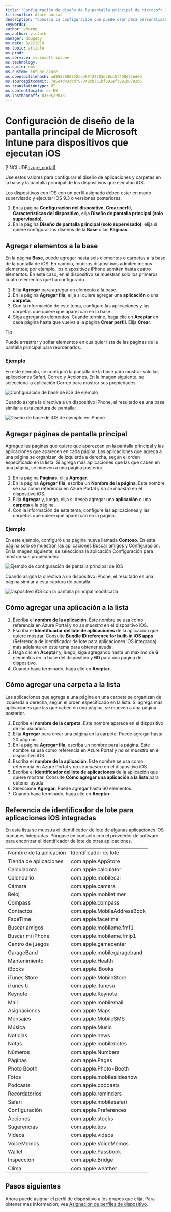 ```yaml
---
title: "Configuración de diseño de la pantalla principal de Microsoft Intune para dispositivos que ejecutan iOS"
titlesuffix: Azure portal
description: "Conozca la configuración que puede usar para personalizar la pantalla principal y la base de los dispositivos que ejecutan iOS."
keywords: 
author: vhorne
ms.author: victorh
manager: dougeby
ms.date: 3/2/2018
ms.topic: article
ms.prod: 
ms.service: microsoft-intune
ms.technology: 
ms.suite: ems
ms.custom: intune-azure
ms.openlocfilehash: ad8553506752cce99f22283e50cc5f490d72ed0b
ms.sourcegitcommit: 7e5c4d43cbd757342cb731bf691ef3891b0792b5
ms.translationtype: HT
ms.contentlocale: es-ES
ms.lasthandoff: 03/05/2018
---
```

# <a name="microsoft-intune-home-screen-layout-settings-for-devices-running-ios"></a>Configuración de diseño de la pantalla principal de Microsoft Intune para dispositivos que ejecutan iOS 

[!INCLUDE[azure_portal](./includes/azure_portal.md)]

Use estos valores para configurar el diseño de aplicaciones y carpetas en la base y la pantalla principal de los dispositivos que ejecutan iOS.

Los dispositivos con iOS con un perfil asignado deben estar en modo supervisado y ejecutar iOS 9.3 o versiones posteriores.

1. En la página **Configuración del dispositivo**, **Crear perfil**, **Características del dispositivo**, elija **Diseño de pantalla principal (solo supervisado)**.
2. En la página **Diseño de pantalla principal (solo supervisado)**, elija si quiere configurar los diseños de la **Base** o las **Páginas**.

## <a name="add-items-to-the-dock"></a>Agregar elementos a la base

En la página **Base**, puede agregar hasta seis elementos o carpetas a la base de la pantalla de iOS. En cambio, muchos dispositivos admiten menos elementos; por ejemplo, los dispositivos iPhone admiten hasta cuatro elementos. En este caso, en el dispositivo se muestran solo los primeros cuatro elementos que ha configurado.

1. Elija **Agregar** para agregar un elemento a la base.
2. En la página **Agregar fila**, elija si quiere agregar una **aplicación** o una **carpeta**.
3. Con la información de este tema, configure las aplicaciones y las carpetas que quiere que aparezcan en la base.
4. Siga agregando elementos. Cuando termine, haga clic en **Aceptar** en cada página hasta que vuelva a la página **Crear perfil**. Elija **Crear**.

>[!TIP]
> Puede arrastrar y soltar elementos en cualquier lista de las páginas de la pantalla principal para reordenarlos. 

### <a name="example"></a>Ejemplo

En este ejemplo, se configuró la pantalla de la base para mostrar solo las aplicaciones Safari, Correo y Acciones. En la imagen siguiente, se selecciona la aplicación Correo para mostrar sus propiedades:

![Configuración de base de iOS de ejemplo](./media/FfFiUcP.png)

Cuando asigna la directiva a un dispositivo iPhone, el resultado es una base similar a esta captura de pantalla:

![Diseño de base de iOS de ejemplo en iPhone](./media/bAgCe8F.png)

## <a name="add-home-screen-pages"></a>Agregar páginas de pantalla principal

Agregue las páginas que quiere que aparezcan en la pantalla principal y las aplicaciones que aparecen en cada página. Las aplicaciones que agrega a una página se organizan de izquierda a derecha, según el orden especificado en la lista. Si agrega más aplicaciones que las que caben en una página, se mueven a una página posterior.


1. En la página **Páginas**, elija **Agregar**.
2. En la página **Agregar fila**, escriba un **Nombre de la página**. Este nombre se usa como referencia en Azure Portal y *no se muestra* en el dispositivo iOS.
3. Elija **Agregar** y, luego, elija si desea agregar una **aplicación** o una **carpeta** a la página.
4. Con la información de este tema, configure las aplicaciones y las carpetas que quiere que aparezcan en la página.

### <a name="example"></a>Ejemplo

En este ejemplo, configuró una página nueva llamada **Contoso**. En esta página solo se muestran las aplicaciones Buscar amigos y Configuración. En la imagen siguiente, se selecciona la aplicación Configuración para mostrar sus propiedades:

![Ejemplo de configuración de pantalla principal de iOS](./media/Jc2OxyX.png)

Cuando asigna la directiva a un dispositivo iPhone, el resultado es una página similar a esta captura de pantalla:

![Dispositivo iOS con la pantalla principal modificada](./media/Bd37PHa.png)

## <a name="how-to-add-an-app-to-the-list"></a>Cómo agregar una aplicación a la lista

1. Escriba el **nombre de la aplicación**. Este nombre se usa como referencia en Azure Portal y *no se muestra* en el dispositivo iOS.
2. Escriba el **Identificador del lote de aplicaciones** de la aplicación que quiere mostrar. Consulte **Bundle ID reference for built-in iOS apps** (Referencia de identificador de lote para aplicaciones iOS integrada) más adelante en este tema para obtener ayuda.
3. Haga clic en **Aceptar** y, luego, siga agregando hasta un máximo de **6** elementos en la base del dispositivo y **60** para una página del dispositivo.
4. Cuando haya terminado, haga clic en **Aceptar**.

## <a name="how-to-add-a-folder-to-the-list"></a>Cómo agregar una carpeta a la lista

Las aplicaciones que agrega a una página en una carpeta se organizan de izquierda a derecha, según el orden especificado en la lista. Si agrega más aplicaciones que las que caben en una página, se mueven a una página posterior.

1. Escriba el **nombre de la carpeta**. Este nombre aparece en el dispositivo de los usuarios.
2. Elija **Agregar** para crear una página en la carpeta. Puede agregar hasta 20 páginas.
3. En la página **Agregar fila**, escriba un nombre para la página. Este nombre se usa como referencia en Azure Portal y *no se muestra* en el dispositivo iOS.
3. Escriba el **nombre de la aplicación**. Este nombre se usa como referencia en Azure Portal y *no se muestra* en el dispositivo iOS.
2. Escriba el **Identificador del lote de aplicaciones** de la aplicación que quiere mostrar. Consulte **Cómo agregar una aplicación a la lista** para obtener ayuda.
3. Seleccione **Agregar**. Puede agregar hasta 60 elementos.
4. Cuando haya terminado, haga clic en **Aceptar**.


## <a name="bundle-id-reference-for-built-in-ios-apps"></a>Referencia de identificador de lote para aplicaciones iOS integradas

En esta lista se muestra el identificador de lote de algunas aplicaciones iOS comunes integradas. Póngase en contacto con el proveedor de software para encontrar el identificador de lote de otras aplicaciones. 

|||
|-|-|
|Nombre de la aplicación|Identificador de lote|
|Tienda de aplicaciones|com.apple.AppStore|
|Calculadora|com.apple.calculator|
|Calendario|com.apple.mobilecal|
|Cámara|com.apple.camera|
|Reloj|com.apple.mobiletimer|
|Compass|com.apple.compass|
|Contactos|com.apple.MobileAddressBook|
|FaceTime|com.apple.facetime|
|Buscar amigos|com.apple.mobileme.fmf1|
|Buscar mi iPhone|com.apple.mobileme.fmip1|
|Centro de juegos|com.apple.gamecenter|
|GarageBand|com.apple.mobilegarageband|
|Mantenimiento|com.apple.Health|
|iBooks|com.apple.iBooks|
|iTunes Store|com.apple.MobileStore|
|iTunes U|com.apple.itunesu|
|Keynote|com.apple.Keynote|
|Mail|com.apple.mobilemail|
|Asignaciones|com.apple.Maps|
|Mensajes|com.apple.MobileSMS|
|Música|com.apple.Music|
|Noticias|com.apple.news|
|Notas|com.apple.mobilenotes|
|Números|com.apple.Numbers|
|Páginas|com.apple.Pages|
|Photo Booth|com.apple.Photo-Booth|
|Fotos|com.apple.mobileslideshow|
|Podcasts|com.apple.podcasts|
|Recordatorios|com.apple.reminders|
|Safari|com.apple.mobilesafari|
|Configuración|com.apple.Preferences|
|Acciones|com.apple.stocks|
|Sugerencias|com.apple.tips|
|Vídeos|com.apple.videos|
|VoiceMemos|com.apple.VoiceMemos|
|Wallet|com.apple.Passbook|
|Inspección|com.apple.Bridge|
|Clima|com.apple.weather|


## <a name="next-steps"></a>Pasos siguientes

Ahora puede asignar el perfil de dispositivo a los grupos que elija. Para obtener más información, vea [Asignación de perfiles de dispositivo](device-profile-assign.md).
